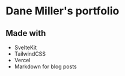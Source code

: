 # Dane Miller's portfolio

## Made with

- SvelteKit
- TailwindCSS
- Vercel
- Markdown for blog posts
